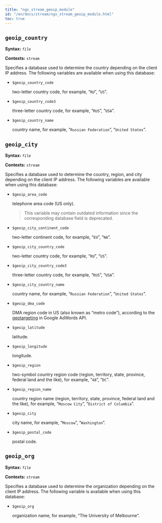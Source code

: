 ```yaml
---
title: "ngx_stream_geoip_module"
id: "/en/docs/stream/ngx_stream_geoip_module.html"
toc: true
---
```


## `geoip_country`

**Syntax:** *`file`*

**Contexts:** `stream`

Specifies a database used to determine the country
depending on the client IP address.
The following variables are available when using this database:
- `$geoip_country_code`

    two-letter country code, for example,
    “`RU`”, “`US`”.
- `$geoip_country_code3`

    three-letter country code, for example,
    “`RUS`”, “`USA`”.
- `$geoip_country_name`

    country name, for example,
    “`Russian Federation`”, “`United States`”.

## `geoip_city`

**Syntax:** *`file`*

**Contexts:** `stream`

Specifies a database used to determine the country, region, and city
depending on the client IP address.
The following variables are available when using this database:
- `$geoip_area_code`

    telephone area code (US only).
    > This variable may contain outdated information since
    > the corresponding database field is deprecated.
- `$geoip_city_continent_code`

    two-letter continent code, for example,
    “`EU`”, “`NA`”.
- `$geoip_city_country_code`

    two-letter country code, for example,
    “`RU`”, “`US`”.
- `$geoip_city_country_code3`

    three-letter country code, for example,
    “`RUS`”, “`USA`”.
- `$geoip_city_country_name`

    country name, for example,
    “`Russian Federation`”, “`United States`”.
- `$geoip_dma_code`

    DMA region code in US (also known as “metro code”), according to the
    [geotargeting](https://developers.google.com/adwords/api/docs/appendix/cities-DMAregions)
    in Google AdWords API.
- `$geoip_latitude`

    latitude.
- `$geoip_longitude`

    longitude.
- `$geoip_region`

    two-symbol country region code (region, territory, state, province, federal land
    and the like), for example,
    “`48`”, “`DC`”.
- `$geoip_region_name`

    country region name (region, territory, state, province, federal land
    and the like), for example,
    “`Moscow City`”, “`District of Columbia`”.
- `$geoip_city`

    city name, for example,
    “`Moscow`”, “`Washington`”.
- `$geoip_postal_code`

    postal code.

## `geoip_org`

**Syntax:** *`file`*

**Contexts:** `stream`

Specifies a database used to determine the organization
depending on the client IP address.
The following variable is available when using this database:
- `$geoip_org`

    organization name, for example, “The University of Melbourne”.

